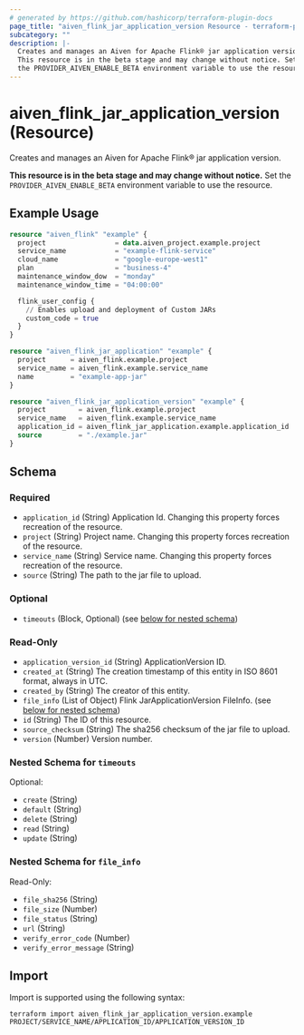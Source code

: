 ```yaml
---
# generated by https://github.com/hashicorp/terraform-plugin-docs
page_title: "aiven_flink_jar_application_version Resource - terraform-provider-aiven"
subcategory: ""
description: |-
  Creates and manages an Aiven for Apache Flink® jar application version.
  This resource is in the beta stage and may change without notice. Set
  the PROVIDER_AIVEN_ENABLE_BETA environment variable to use the resource.
---
```


# aiven_flink_jar_application_version (Resource)

Creates and manages an Aiven for Apache Flink® jar application version.

**This resource is in the beta stage and may change without notice.** Set
the `PROVIDER_AIVEN_ENABLE_BETA` environment variable to use the resource.

## Example Usage

```terraform
resource "aiven_flink" "example" {
  project                 = data.aiven_project.example.project
  service_name            = "example-flink-service"
  cloud_name              = "google-europe-west1"
  plan                    = "business-4"
  maintenance_window_dow  = "monday"
  maintenance_window_time = "04:00:00"

  flink_user_config {
    // Enables upload and deployment of Custom JARs
    custom_code = true
  }
}

resource "aiven_flink_jar_application" "example" {
  project      = aiven_flink.example.project
  service_name = aiven_flink.example.service_name
  name         = "example-app-jar"
}

resource "aiven_flink_jar_application_version" "example" {
  project        = aiven_flink.example.project
  service_name   = aiven_flink.example.service_name
  application_id = aiven_flink_jar_application.example.application_id
  source         = "./example.jar"
}
```

<!-- schema generated by tfplugindocs -->
## Schema

### Required

- `application_id` (String) Application Id. Changing this property forces recreation of the resource.
- `project` (String) Project name. Changing this property forces recreation of the resource.
- `service_name` (String) Service name. Changing this property forces recreation of the resource.
- `source` (String) The path to the jar file to upload.

### Optional

- `timeouts` (Block, Optional) (see [below for nested schema](#nestedblock--timeouts))

### Read-Only

- `application_version_id` (String) ApplicationVersion ID.
- `created_at` (String) The creation timestamp of this entity in ISO 8601 format, always in UTC.
- `created_by` (String) The creator of this entity.
- `file_info` (List of Object) Flink JarApplicationVersion FileInfo. (see [below for nested schema](#nestedatt--file_info))
- `id` (String) The ID of this resource.
- `source_checksum` (String) The sha256 checksum of the jar file to upload.
- `version` (Number) Version number.

<a id="nestedblock--timeouts"></a>
### Nested Schema for `timeouts`

Optional:

- `create` (String)
- `default` (String)
- `delete` (String)
- `read` (String)
- `update` (String)


<a id="nestedatt--file_info"></a>
### Nested Schema for `file_info`

Read-Only:

- `file_sha256` (String)
- `file_size` (Number)
- `file_status` (String)
- `url` (String)
- `verify_error_code` (Number)
- `verify_error_message` (String)

## Import

Import is supported using the following syntax:

```shell
terraform import aiven_flink_jar_application_version.example PROJECT/SERVICE_NAME/APPLICATION_ID/APPLICATION_VERSION_ID
```
